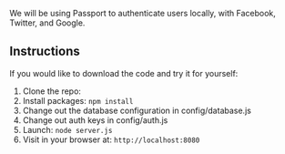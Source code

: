 

We will be using Passport to authenticate users locally, with Facebook, Twitter, and Google.

## Instructions

If you would like to download the code and try it for yourself:

1. Clone the repo: 
2. Install packages: `npm install`
3. Change out the database configuration in config/database.js
4. Change out auth keys in config/auth.js
5. Launch: `node server.js`
6. Visit in your browser at: `http://localhost:8080`




